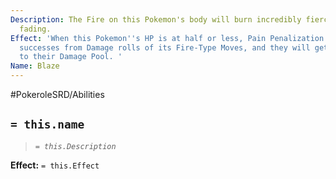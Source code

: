 ```yaml
---
Description: The Fire on this Pokemon's body will burn incredibly fierce just before
  fading.
Effect: 'When this Pokemon''s HP is at half or less, Pain Penalization will not reduce
  successes from Damage rolls of its Fire-Type Moves, and they will get 1 extra die
  to their Damage Pool. '
Name: Blaze
---
```


#PokeroleSRD/Abilities

## `= this.name`

> *`= this.Description`*

**Effect:** `= this.Effect`